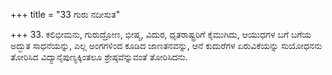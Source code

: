 +++
title = "33 ಗುರು ನದೀಸುತ"

+++
33. ಕಲಿಭೀಮನು, ಗುರುದ್ರೋಣ, ಭೀಷ್ಮ, ವಿದುರ, ಧೃತರಾಷ್ಟ್ರರಿಗೆ ಕೈಮುಗಿದು, ಆಯುಧಗಳ ಬಗೆ ಬಗೆಯ ಅದ್ಭುತ ಸಾಧನೆಯನ್ನು, ಎಲ್ಲ ಅಂಗಗಳಿಂದ ಕೂಡಿದ ಜಾಣತನವನ್ನು, ಆನೆ ಕುದುರೆಗಳ ಏರುವಿಕೆಯನ್ನು ಸುಯೋಧನನು ತೋರಿಸಿದ ವಿದ್ಯಾನೈಪುಣ್ಯಕ್ಕಿಂತಲೂ ಶ್ರೇಷ್ಠವೆನ್ನುವಂತೆ ತೋರಿಸಿದನು.